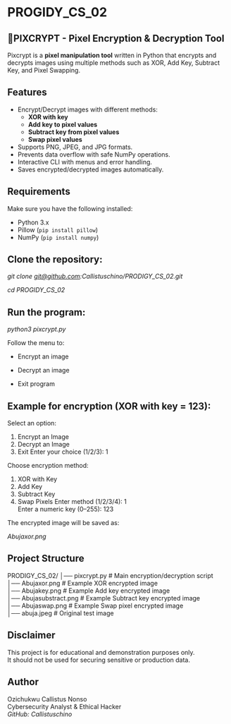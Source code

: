# PROGIDY_CS_02 

## 🔐PIXCRYPT - Pixel Encryption & Decryption Tool

Pixcrypt is a **pixel manipulation tool** written in Python that encrypts and decrypts images using multiple methods such as XOR, Add Key, Subtract Key, and Pixel Swapping.


## Features
- Encrypt/Decrypt images with different methods:
  - **XOR with key**
  - **Add key to pixel values**
  - **Subtract key from pixel values**
  - **Swap pixel values**
- Supports PNG, JPEG, and JPG formats.
- Prevents data overflow with safe NumPy operations.
- Interactive CLI with menus and error handling.
- Saves encrypted/decrypted images automatically.


## Requirements
Make sure you have the following installed:
- Python 3.x
- Pillow (`pip install pillow`)
- NumPy (`pip install numpy`)


## Clone the repository:

*git clone git@github.com:Callistuschino/PRODIGY_CS_02.git*

*cd PROGIDY_CS_02*


## Run the program:

*python3 pixcrypt.py*


Follow the menu to:

+ Encrypt an image

+ Decrypt an image

+ Exit program


## Example for encryption (XOR with key = 123):

Select an option:
1. Encrypt an Image
2. Decrypt an Image
3. Exit
Enter your choice (1/2/3): 1

Choose encryption method:
1. XOR with Key
2. Add Key
3. Subtract Key
4. Swap Pixels
Enter method (1/2/3/4): 1<br>
Enter a numeric key (0–255): 123

The encrypted image will be saved as:

*Abujaxor.png*


## Project Structure

PRODIGY_CS_02/
│── pixcrypt.py           # Main encryption/decryption script<br>
│── Abujaxor.png          # Example XOR encrypted image<br>
│── Abujakey.png          # Example Add key encrypted image<br>
│── Abujasubstract.png    # Example Subtract key encrypted image<br>
│── Abujaswap.png         # Example Swap pixel encrypted image<br>
│── abuja.jpeg            # Original test image


## Disclaimer
This project is for educational and demonstration purposes only.<br>
It should not be used for securing sensitive or production data.


## Author
Ozichukwu Callistus Nonso<br>
Cybersecurity Analyst & Ethical Hacker<br>
*GitHub: Callistuschino*
